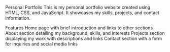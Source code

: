 Personal Portfolio
This is my personal portfolio website created using HTML, CSS, and JavaScript. It showcases my skills, projects, and contact information.

Features
Home page with brief introduction and links to other sections
About section detailing my background, skills, and interests
Projects section displaying my work with descriptions and links
Contact section with a form for inquiries and social media links
